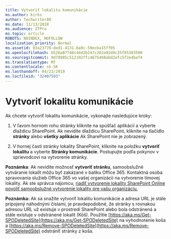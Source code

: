 ```yaml
---
title: Vytvoriť lokalitu komunikácie
ms.author: kirks
author: Techwriter40
ms.date: 11/13/2018
ms.audience: ITPro
ms.topic: article
ROBOTS: NOINDEX, NOFOLLOW
localization_priority: Normal
ms.assetid: 03a23778-ded1-4131-ba9c-59ecba15ff05
ms.openlocfilehash: b526a87740c44d2b247c202a92d9c35f85383500
ms.sourcegitcommit: 9d78905c512192ffc4675468abd2efc5f2e4baf4
ms.translationtype: MT
ms.contentlocale: sk-SK
ms.lasthandoff: 04/23/2019
ms.locfileid: "32407593"
---
```

# <a name="create-a-communication-site"></a>Vytvoriť lokalitu komunikácie

Ak chcete vytvoriť lokalitu komunikácie, vykonajte nasledujúce kroky: 
  
1. V ľavom hornom rohu stránky kliknite na spúšťač aplikácií a vyberte dlaždicu SharePoint. Ak nevidíte dlaždicu SharePoint, kliknite na tlačidlo **stránky** alebo **všetky aplikácie** Ak SharePoint nie je zobrazený. 
    
2. V hornej časti stránky lokality SharePoint, kliknite na položku **vytvoriť lokalitu** a vyberte **Stránky komunikácie**. Postupujte podľa pokynov v sprievodcovi na vytvorenie stránky. 
    
 **Poznámka**: Ak nevidíte možnosť **vytvoriť stránku**, samoobslužné vytváranie lokalít môžu byť zakázané v balíku Office 365. Kontaktná osoba spravovania služieb Office 365 vo vašej organizácii na vytvorenie tímovej lokality. Ak ste správca nájomcu, [riadiť vytvorenie lokality SharePoint Online povoliť samoobslužné vytvorenie lokality pre vašu organizáciu.](https://go.microsoft.com/fwlink/?linkid=2018780)
  
 **Poznámka:** Ak sa snažíte vytvoriť lokalitu komunikácie a adresa URL je stále pripojený náhodnými číslami, je pravdepodobné, že stránky s rovnakou adresou URL už existuje v prostredí SharePoint alebo bola odstránená a stále existuje v odstránené lokalít (Kôš). Použitie [https://aka.ms/Get-SPODeletedSite](https://aka.ms/Get-SPODeletedSite) na vyhodnotenie koša a [https://aka.ms/Remove-SPODeletedSite](https://aka.ms/Remove-SPODeletedSite) odstrániť stránky z koša. 
  

